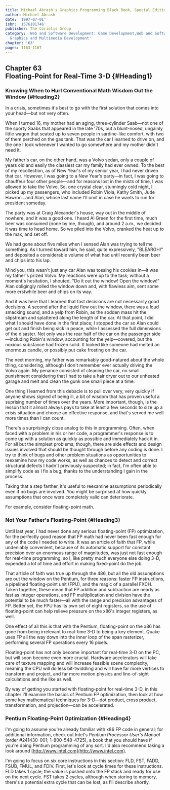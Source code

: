 ```yaml
---
title: Michael Abrash's Graphics Programming Black Book, Special Edition
author: Michael Abrash
date: '1997-07-01'
isbn: '1576101746'
publisher: The Coriolis Group
category: 'Web and Software Development: Game Development,Web and Software Development:
  Graphics and Multimedia Development'
chapter: '63'
pages: 1163-1167
---
```


Chapter 63\
 Floating-Point for Real-Time 3-D {#Heading1}
---------------------------------

### Knowing When to Hurl Conventional Math Wisdom Out the Window {#Heading2}

In a crisis, sometimes it's best to go with the first solution that
comes into your head—but not very often.

When I turned 16, my mother had an aging, three-cylinder Saab—not one of
the sporty Saabs that appeared in the late '70s, but a blunt-nosed,
ungainly little wagon that seated up to seven people in sardine-like
comfort, with two of them perched on the gas tank. That was the car I
learned to drive on, and the one I took whenever I wanted to go
somewhere and my mother didn't need it.

My father's car, on the other hand, was a Volvo sedan, only a couple of
years old and easily the classiest car my family had ever owned. To the
best of my recollection, as of New Year's of my senior year, I had never
driven that car. However, I was going to a New Year's party—in fact, I
was going to chauffeur four other people—and for reasons lost in the
mists of time, I was allowed to take the Volvo. So, one crystal clear,
stunningly cold night, I picked up my passengers, who included Robin
Viola, Kathy Smith, Jude Hawron...and Alan, whose last name I'll omit in
case he wants to run for president someday.

The party was at Craig Alexander's house, way out in the middle of
nowhere, and it was a good one. I heard Al Green for the first time,
much beer was consumed (none by me, though), and around 2 a.m., we
decided it was time to head home. So we piled into the Volvo, cranked
the heat up to the max, and set off.

We had gone about five miles when I sensed Alan was trying to tell me
something. As I turned toward him, he said, quite expressively,
"BLEARGH!" and deposited a considerable volume of what had until
recently been beer and chips into his lap.

Mind you, this wasn't just any car Alan was tossing his cookies in—it
was my father's prized Volvo. My reactions were up to the task; without
a moment's hesitation, I shouted, "Do it out the window! Open the
window!" Alan obligingly rolled the window down and, with flawless aim,
sent some more erstwhile beer and chips on its way.

And it was here that I learned that fast decisions are not necessarily
good decisions. A second after the liquid flew out the window, there was
a loud smacking sound, and a yelp from Robin, as the sodden mass hit the
slipstream and splattered along the length of the car. At that point, I
did what I should have done in the first place; I stopped the car so
Alan could get out and finish being sick in peace, while I assessed the
full dimensions of the disaster. Not only was the rear half of the car
on the passenger side—including Robin's window, accounting for the
yelp—covered, but the noxious substance had frozen solid. It looked like
someone had melted an enormous candle, or possibly put cake frosting on
the car.

The next morning, my father was remarkably good-natured about the whole
thing, considering, although I don't remember ever actually driving the
Volvo again. My penance consisted of cleaning the car, no small
punishment considering that I had to take a hair dryer out to our
unheated garage and melt and clean the gunk one small piece at a time.

One thing I learned from this debacle is to pull over very, very quickly
if anyone shows signed of being ill, a bit of wisdom that has proven
useful a suprising number of times over the years. More important,
though, is the lesson that it almost always pays to take at least a few
seconds to size up a crisis situation and choose an effective response,
and that's served me well more times than I can count.

There's a surprisingly close analog to this in programming. Often, when
faced with a problem in his or her code, a programmer's response is to
come up with a solution as quickly as possible and immediately hack it
in. For all but the simplest problems, though, there are side effects
and design issues involved that should be thought through before any
coding is done. I try to think of bugs and other problem situations as
opportunities to reexamine how my code works, as well as chances to
detect and correct structural defects I hadn't previously suspected; in
fact, I'm often able to simplify code as I fix a bug, thanks to the
understanding I gain in the process.

Taking that a step farther, it's useful to reexamine assumptions
periodically even if no bugs are involved. You might be surprised at how
quickly assumptions that once were completely valid can deteriorate.

For example, consider floating-point math.

### Not Your Father's Floating-Point {#Heading3}

Until last year, I had never done any serious floating-point (FP)
optimization, for the perfectly good reason that FP math had never been
fast enough for any of the code I needed to write. It was an article of
faith that FP, while undeniably convenient, because of its automatic
support for constant precision over an enormous range of magnitudes, was
just not fast enough for real-time programming, so I, like pretty much
everyone else doing 3-D, expended a lot of time and effort in making
fixed-point do the job.

That article of faith was true up through the 486, but all the old
assumptions are out the window on the Pentium, for three reasons: faster
FP instructions, a pipelined floating-point unit (FPU), and the magic of
a parallel FXCH. Taken together, these mean that FP addition and
subtraction are nearly as fast as integer operations, and FP
multiplication and division have the potential to be much faster—all
with the range and precision advantages of FP. Better yet, the FPU has
its own set of eight registers, so the use of floating-point can help
relieve pressure on the x86's integer registers, as well.

One effect of all this is that with the Pentium, floating-point on the
x86 has gone from being irrelevant to real-time 3-D to being a key
element. Quake uses FP all the way down into the inner loop of the span
rasterizer, performing several FP operations every 16 pixels.

Floating-point has not only become important for real-time 3-D on the
PC, but will soon become even more crucial. Hardware accelerators will
take care of texture mapping and will increase feasible scene
complexity, meaning the CPU will do less bit-twiddling and will have far
more vertices to transform and project, and far more motion physics and
line-of-sight calculations and the like as well.

By way of getting you started with floating-point for real-time 3-D, in
this chapter I'll examine the basics of Pentium FP optimization, then
look at how some key mathematical techniques for 3-D—dot product, cross
product, transformation, and projection—can be accelerated.

### Pentium Floating-Point Optimization {#Heading4}

I'm going to assume you're already familiar with x86 FP code in general;
for additional information, check out Intel's *Pentium Processor User's
Manual* (order \#241430-001; 1-800-548-4725), a book that you should
have if you're doing Pentium programming of any sort. I'd also recommend
taking a look around [http://www.intel.com](http://www.intel.com).

I'm going to focus on six core instructions in this section: FLD, FST,
FADD, FSUB, FMUL, and FDIV. First, let's look at cycle times for these
instructions. FLD takes 1 cycle; the value is pushed onto the FP stack
and ready for use on the next cycle. FST takes 2 cycles, although when
storing to memory, there's a potential extra cycle that can be lost, as
I'll describe shortly.

